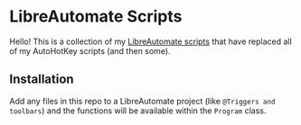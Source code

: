﻿# LibreAutomate Scripts

Hello! This is a collection of my [LibreAutomate scripts](https://www.libreautomate.com/) that have replaced
all of my AutoHotKey scripts (and then some).

## Installation

Add any files in this repo to a LibreAutomate project (like `@Triggers and toolbars`)
and the functions will be available within the `Program` class.
